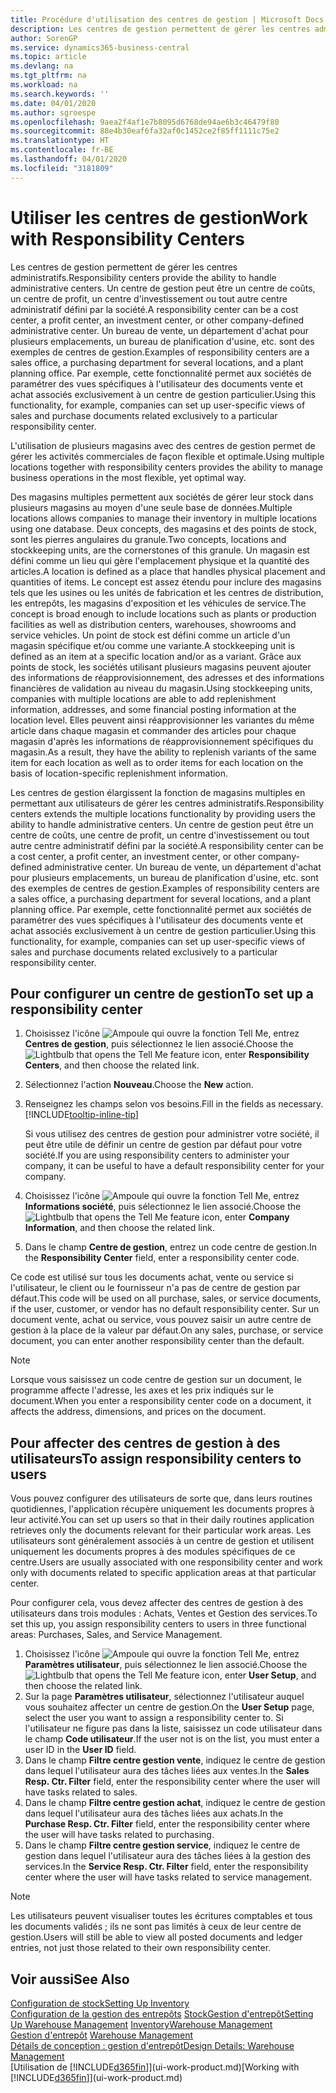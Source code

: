 ```yaml
---
title: Procédure d'utilisation des centres de gestion | Microsoft Docs
description: Les centres de gestion permettent de gérer les centres administratifs. Un centre de gestion peut être un centre de coût, un centre de profit, un centre d'investissement ou un autre centre administratif défini par la société.
author: SorenGP
ms.service: dynamics365-business-central
ms.topic: article
ms.devlang: na
ms.tgt_pltfrm: na
ms.workload: na
ms.search.keywords: ''
ms.date: 04/01/2020
ms.author: sgroespe
ms.openlocfilehash: 9aea2f4af1e7b8095d6768de94ae6b3c46479f80
ms.sourcegitcommit: 88e4b30eaf6fa32af0c1452ce2f85ff1111c75e2
ms.translationtype: HT
ms.contentlocale: fr-BE
ms.lasthandoff: 04/01/2020
ms.locfileid: "3181809"
---
```

# <a name="work-with-responsibility-centers"></a><span data-ttu-id="9a14e-104">Utiliser les centres de gestion</span><span class="sxs-lookup"><span data-stu-id="9a14e-104">Work with Responsibility Centers</span></span>
<span data-ttu-id="9a14e-105">Les centres de gestion permettent de gérer les centres administratifs.</span><span class="sxs-lookup"><span data-stu-id="9a14e-105">Responsibility centers provide the ability to handle administrative centers.</span></span> <span data-ttu-id="9a14e-106">Un centre de gestion peut être un centre de coûts, un centre de profit, un centre d'investissement ou tout autre centre administratif défini par la société.</span><span class="sxs-lookup"><span data-stu-id="9a14e-106">A responsibility center can be a cost center, a profit center, an investment center, or other company-defined administrative center.</span></span> <span data-ttu-id="9a14e-107">Un bureau de vente, un département d'achat pour plusieurs emplacements, un bureau de planification d'usine, etc. sont des exemples de centres de gestion.</span><span class="sxs-lookup"><span data-stu-id="9a14e-107">Examples of responsibility centers are a sales office, a purchasing department for several locations, and a plant planning office.</span></span> <span data-ttu-id="9a14e-108">Par exemple, cette fonctionnalité permet aux sociétés de paramétrer des vues spécifiques à l'utilisateur des documents vente et achat associés exclusivement à un centre de gestion particulier.</span><span class="sxs-lookup"><span data-stu-id="9a14e-108">Using this functionality, for example, companies can set up user-specific views of sales and purchase documents related exclusively to a particular responsibility center.</span></span>  

<span data-ttu-id="9a14e-109">L'utilisation de plusieurs magasins avec des centres de gestion permet de gérer les activités commerciales de façon flexible et optimale.</span><span class="sxs-lookup"><span data-stu-id="9a14e-109">Using multiple locations together with responsibility centers provides the ability to manage business operations in the most flexible, yet optimal way.</span></span>

<span data-ttu-id="9a14e-110">Des magasins multiples permettent aux sociétés de gérer leur stock dans plusieurs magasins au moyen d'une seule base de données.</span><span class="sxs-lookup"><span data-stu-id="9a14e-110">Multiple locations allows companies to manage their inventory in multiple locations using one database.</span></span> <span data-ttu-id="9a14e-111">Deux concepts, des magasins et des points de stock, sont les pierres angulaires du granule.</span><span class="sxs-lookup"><span data-stu-id="9a14e-111">Two concepts, locations and stockkeeping units, are the cornerstones of this granule.</span></span> <span data-ttu-id="9a14e-112">Un magasin est défini comme un lieu qui gère l'emplacement physique et la quantité des articles.</span><span class="sxs-lookup"><span data-stu-id="9a14e-112">A location is defined as a place that handles physical placement and quantities of items.</span></span> <span data-ttu-id="9a14e-113">Le concept est assez étendu pour inclure des magasins tels que les usines ou les unités de fabrication et les centres de distribution, les entrepôts, les magasins d'exposition et les véhicules de service.</span><span class="sxs-lookup"><span data-stu-id="9a14e-113">The concept is broad enough to include locations such as plants or production facilities as well as distribution centers, warehouses, showrooms and service vehicles.</span></span> <span data-ttu-id="9a14e-114">Un point de stock est défini comme un article d'un magasin spécifique et/ou comme une variante.</span><span class="sxs-lookup"><span data-stu-id="9a14e-114">A stockkeeping unit is defined as an item at a specific location and/or as a variant.</span></span> <span data-ttu-id="9a14e-115">Grâce aux points de stock, les sociétés utilisant plusieurs magasins peuvent ajouter des informations de réapprovisionnement, des adresses et des informations financières de validation au niveau du magasin.</span><span class="sxs-lookup"><span data-stu-id="9a14e-115">Using stockkeeping units, companies with multiple locations are able to add replenishment information, addresses, and some financial posting information at the location level.</span></span> <span data-ttu-id="9a14e-116">Elles peuvent ainsi réapprovisionner les variantes du même article dans chaque magasin et commander des articles pour chaque magasin d'après les informations de réapprovisionnement spécifiques du magasin.</span><span class="sxs-lookup"><span data-stu-id="9a14e-116">As a result, they have the ability to replenish variants of the same item for each location as well as to order items for each location on the basis of location-specific replenishment information.</span></span>  

<span data-ttu-id="9a14e-117">Les centres de gestion élargissent la fonction de magasins multiples en permettant aux utilisateurs de gérer les centres administratifs.</span><span class="sxs-lookup"><span data-stu-id="9a14e-117">Responsibility centers extends the multiple locations functionality by providing users the ability to handle administrative centers.</span></span> <span data-ttu-id="9a14e-118">Un centre de gestion peut être un centre de coûts, une centre de profit, un centre d'investissement ou tout autre centre administratif défini par la société.</span><span class="sxs-lookup"><span data-stu-id="9a14e-118">A responsibility center can be a cost center, a profit center, an investment center, or other company-defined administrative center.</span></span> <span data-ttu-id="9a14e-119">Un bureau de vente, un département d'achat pour plusieurs emplacements, un bureau de planification d'usine, etc. sont des exemples de centres de gestion.</span><span class="sxs-lookup"><span data-stu-id="9a14e-119">Examples of responsibility centers are a sales office, a purchasing department for several locations, and a plant planning office.</span></span> <span data-ttu-id="9a14e-120">Par exemple, cette fonctionnalité permet aux sociétés de paramétrer des vues spécifiques à l'utilisateur des documents vente et achat associés exclusivement à un centre de gestion particulier.</span><span class="sxs-lookup"><span data-stu-id="9a14e-120">Using this functionality, for example, companies can set up user-specific views of sales and purchase documents related exclusively to a particular responsibility center.</span></span>

## <a name="to-set-up-a-responsibility-center"></a><span data-ttu-id="9a14e-121">Pour configurer un centre de gestion</span><span class="sxs-lookup"><span data-stu-id="9a14e-121">To set up a responsibility center</span></span>  
1.  <span data-ttu-id="9a14e-122">Choisissez l'icône ![Ampoule qui ouvre la fonction Tell Me](media/ui-search/search_small.png "Dites-moi ce que vous voulez faire"), entrez **Centres de gestion**, puis sélectionnez le lien associé.</span><span class="sxs-lookup"><span data-stu-id="9a14e-122">Choose the ![Lightbulb that opens the Tell Me feature](media/ui-search/search_small.png "Tell me what you want to do") icon, enter **Responsibility Centers**, and then choose the related link.</span></span>  
2.  <span data-ttu-id="9a14e-123">Sélectionnez l'action **Nouveau**.</span><span class="sxs-lookup"><span data-stu-id="9a14e-123">Choose the **New** action.</span></span>  
3.  <span data-ttu-id="9a14e-124">Renseignez les champs selon vos besoins.</span><span class="sxs-lookup"><span data-stu-id="9a14e-124">Fill in the fields as necessary.</span></span> [!INCLUDE[tooltip-inline-tip](includes/tooltip-inline-tip_md.md)]  

    <span data-ttu-id="9a14e-125">Si vous utilisez des centres de gestion pour administrer votre société, il peut être utile de définir un centre de gestion par défaut pour votre société.</span><span class="sxs-lookup"><span data-stu-id="9a14e-125">If you are using responsibility centers to administer your company, it can be useful to have a default responsibility center for your company.</span></span>
4. <span data-ttu-id="9a14e-126">Choisissez l'icône ![Ampoule qui ouvre la fonction Tell Me](media/ui-search/search_small.png "Dites-moi ce que vous voulez faire"), entrez **Informations société**, puis sélectionnez le lien associé.</span><span class="sxs-lookup"><span data-stu-id="9a14e-126">Choose the ![Lightbulb that opens the Tell Me feature](media/ui-search/search_small.png "Tell me what you want to do") icon, enter **Company Information**, and then choose the related link.</span></span>
5. <span data-ttu-id="9a14e-127">Dans le champ **Centre de gestion**, entrez un code centre de gestion.</span><span class="sxs-lookup"><span data-stu-id="9a14e-127">In the **Responsibility Center** field, enter a responsibility center code.</span></span>

<span data-ttu-id="9a14e-128">Ce code est utilisé sur tous les documents achat, vente ou service si l'utilisateur, le client ou le fournisseur n'a pas de centre de gestion par défaut.</span><span class="sxs-lookup"><span data-stu-id="9a14e-128">This code will be used on all purchase, sales, or service documents, if the user, customer, or vendor has no default responsibility center.</span></span> <span data-ttu-id="9a14e-129">Sur un document vente, achat ou service, vous pouvez saisir un autre centre de gestion à la place de la valeur par défaut.</span><span class="sxs-lookup"><span data-stu-id="9a14e-129">On any sales, purchase, or service document, you can enter another responsibility center than the default.</span></span>

> [!NOTE]  
>  <span data-ttu-id="9a14e-130">Lorsque vous saisissez un code centre de gestion sur un document, le programme affecte l'adresse, les axes et les prix indiqués sur le document.</span><span class="sxs-lookup"><span data-stu-id="9a14e-130">When you enter a responsibility center code on a document, it affects the address, dimensions, and prices on the document.</span></span>  

## <a name="to-assign-responsibility-centers-to-users"></a><span data-ttu-id="9a14e-131">Pour affecter des centres de gestion à des utilisateurs</span><span class="sxs-lookup"><span data-stu-id="9a14e-131">To assign responsibility centers to users</span></span>  
<span data-ttu-id="9a14e-132">Vous pouvez configurer des utilisateurs de sorte que, dans leurs routines quotidiennes, l'application récupère uniquement les documents propres à leur activité.</span><span class="sxs-lookup"><span data-stu-id="9a14e-132">You can set up users so that in their daily routines application retrieves only the documents relevant for their particular work areas.</span></span> <span data-ttu-id="9a14e-133">Les utilisateurs sont généralement associés à un centre de gestion et utilisent uniquement les documents propres à des modules spécifiques de ce centre.</span><span class="sxs-lookup"><span data-stu-id="9a14e-133">Users are usually associated with one responsibility center and work only with documents related to specific application areas at that particular center.</span></span>  

<span data-ttu-id="9a14e-134">Pour configurer cela, vous devez affecter des centres de gestion à des utilisateurs dans trois modules : Achats, Ventes et Gestion des services.</span><span class="sxs-lookup"><span data-stu-id="9a14e-134">To set this up, you assign responsibility centers to users in three functional areas: Purchases, Sales, and Service Management.</span></span>  

1.  <span data-ttu-id="9a14e-135">Choisissez l'icône ![Ampoule qui ouvre la fonction Tell Me](media/ui-search/search_small.png "Dites-moi ce que vous voulez faire"), entrez **Paramètres utilisateur**, puis sélectionnez le lien associé.</span><span class="sxs-lookup"><span data-stu-id="9a14e-135">Choose the ![Lightbulb that opens the Tell Me feature](media/ui-search/search_small.png "Tell me what you want to do") icon, enter **User Setup**, and then choose the related link.</span></span>  
2.  <span data-ttu-id="9a14e-136">Sur la page **Paramètres utilisateur**, sélectionnez l'utilisateur auquel vous souhaitez affecter un centre de gestion.</span><span class="sxs-lookup"><span data-stu-id="9a14e-136">On the **User Setup** page, select the user you want to assign a responsibility center to.</span></span> <span data-ttu-id="9a14e-137">Si l'utilisateur ne figure pas dans la liste, saisissez un code utilisateur dans le champ **Code utilisateur**.</span><span class="sxs-lookup"><span data-stu-id="9a14e-137">If the user not is on the list, you must enter a user ID in the **User ID** field.</span></span>  
3.  <span data-ttu-id="9a14e-138">Dans le champ **Filtre centre gestion vente**, indiquez le centre de gestion dans lequel l'utilisateur aura des tâches liées aux ventes.</span><span class="sxs-lookup"><span data-stu-id="9a14e-138">In the **Sales Resp. Ctr. Filter** field, enter the responsibility center where the user will have tasks related to sales.</span></span>  
4.  <span data-ttu-id="9a14e-139">Dans le champ **Filtre centre gestion achat**, indiquez le centre de gestion dans lequel l'utilisateur aura des tâches liées aux achats.</span><span class="sxs-lookup"><span data-stu-id="9a14e-139">In the **Purchase Resp. Ctr. Filter** field, enter the responsibility center where the user will have tasks related to purchasing.</span></span>  
5.  <span data-ttu-id="9a14e-140">Dans le champ **Filtre centre gestion service**, indiquez le centre de gestion dans lequel l'utilisateur aura des tâches liées à la gestion des services.</span><span class="sxs-lookup"><span data-stu-id="9a14e-140">In the **Service Resp. Ctr. Filter** field, enter the responsibility center where the user will have tasks related to service management.</span></span>  

> [!NOTE]  
>  <span data-ttu-id="9a14e-141">Les utilisateurs peuvent visualiser toutes les écritures comptables et tous les documents validés ; ils ne sont pas limités à ceux de leur centre de gestion.</span><span class="sxs-lookup"><span data-stu-id="9a14e-141">Users will still be able to view all posted documents and ledger entries, not just those related to their own responsibility center.</span></span>

## <a name="see-also"></a><span data-ttu-id="9a14e-142">Voir aussi</span><span class="sxs-lookup"><span data-stu-id="9a14e-142">See Also</span></span>  
[<span data-ttu-id="9a14e-143">Configuration de stock</span><span class="sxs-lookup"><span data-stu-id="9a14e-143">Setting Up Inventory</span></span>](inventory-setup-inventory.md)  
<span data-ttu-id="9a14e-144">[Configuration de la gestion des entrepôts](warehouse-setup-warehouse.md)
[Stock](inventory-manage-inventory.md)[Gestion d'entrepôt](warehouse-manage-warehouse.md)</span><span class="sxs-lookup"><span data-stu-id="9a14e-144">[Setting Up Warehouse Management](warehouse-setup-warehouse.md)
[Inventory](inventory-manage-inventory.md)[Warehouse Management](warehouse-manage-warehouse.md)</span></span>  
<span data-ttu-id="9a14e-145">[Gestion d'entrepôt](warehouse-manage-warehouse.md)  </span><span class="sxs-lookup"><span data-stu-id="9a14e-145">[Warehouse Management](warehouse-manage-warehouse.md)  </span></span>  
[<span data-ttu-id="9a14e-146">Détails de conception : gestion d'entrepôt</span><span class="sxs-lookup"><span data-stu-id="9a14e-146">Design Details: Warehouse Management</span></span>](design-details-warehouse-management.md)  
<span data-ttu-id="9a14e-147">[Utilisation de [!INCLUDE[d365fin](includes/d365fin_md.md)]](ui-work-product.md)</span><span class="sxs-lookup"><span data-stu-id="9a14e-147">[Working with [!INCLUDE[d365fin](includes/d365fin_md.md)]](ui-work-product.md)</span></span>
